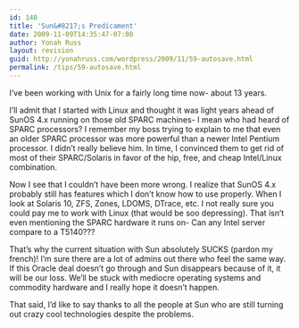 ```yaml
---
id: 140
title: 'Sun&#8217;s Predicament'
date: 2009-11-09T14:35:47-07:00
author: Yonah Russ
layout: revision
guid: http://yonahruss.com/wordpress/2009/11/59-autosave.html
permalink: /tips/59-autosave.html
---
```

I&#8217;ve been working with Unix for a fairly long time now- about 13 years.

I&#8217;ll admit that I started with Linux and thought it was light years ahead of SunOS 4.x running on those old SPARC machines- I mean who had heard of SPARC processors? I remember my boss trying to explain to me that even an older SPARC processor was more powerful than a newer Intel Pentium processor. I didn&#8217;t really believe him. In time, I convinced them to get rid of most of their SPARC/Solaris in favor of the hip, free, and cheap Intel/Linux combination.

Now I see that I couldn&#8217;t have been more wrong. I realize that SunOS 4.x probably still has features which I don&#8217;t know how to use properly. When I look at Solaris 10, ZFS, Zones, LDOMS, DTrace, etc. I not really sure you could pay me to work with Linux (that would be soo depressing). That isn&#8217;t even mentioning the SPARC hardware it runs on- Can any Intel server compare to a T5140???

That&#8217;s why the current situation with Sun absolutely SUCKS (pardon my french)! I&#8217;m sure there are a lot of admins out there who feel the same way. If this Oracle deal doesn&#8217;t go through and Sun disappears because of it, it will be our loss. We&#8217;ll be stuck with mediocre operating systems and commodity hardware and I really hope it doesn&#8217;t happen.

That said, I&#8217;d like to say thanks to all the people at Sun who are still turning out crazy cool technologies despite the problems.